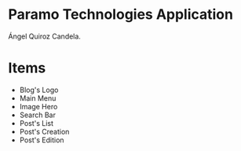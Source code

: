 # Paramo Technologies Application
Ángel Quiroz Candela.
# Items

* Blog's Logo
* Main Menu
* Image Hero
* Search Bar
* Post's List
* Post's Creation
* Post's Edition